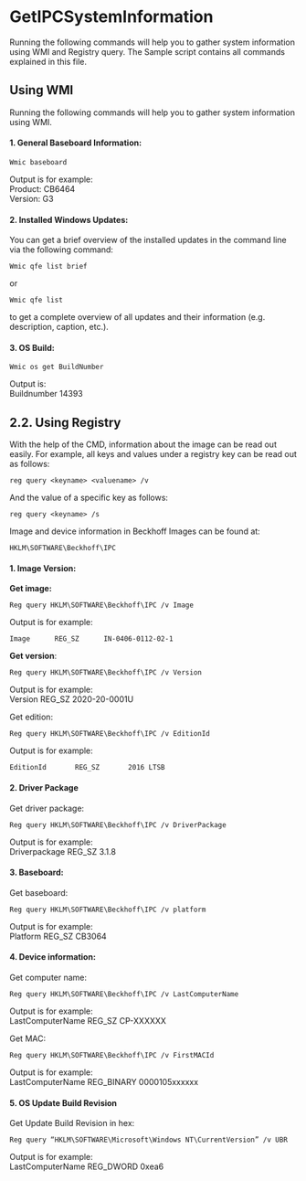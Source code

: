 # GetIPCSystemInformation
Running the following commands will help you to gather system information using WMI and Registry query.
The Sample script contains all commands explained in this file.

## Using WMI
Running the following commands will help you to gather system information using WMI.

#### 1.	General Baseboard Information:

```
Wmic baseboard
```

Output is for example:  
Product: CB6464  
Version: G3


#### 2.	Installed Windows Updates:

You can get a brief overview of the installed updates in the command line via the following command:

```
Wmic qfe list brief
```
or
```
Wmic qfe list 
```

to get a complete overview of all updates and their information (e.g. description, caption, etc.).

#### 3.	OS Build:

```
Wmic os get BuildNumber
```

Output is:  
Buildnumber
14393

## 2.2.	Using Registry

With the help of the CMD, information about the image can be read out easily. For example, all keys and values under a registry key can be read out as follows:
```
reg query <keyname> <valuename> /v
```
And the value of a specific key as follows:
```
reg query <keyname> /s
```

Image and device information in Beckhoff Images can be found at:
```
HKLM\SOFTWARE\Beckhoff\IPC
```

#### 1.	Image Version:
**Get image:**
```
Reg query HKLM\SOFTWARE\Beckhoff\IPC /v Image
```

Output is for example:
```  
Image      REG_SZ      IN-0406-0112-02-1
```

**Get version**:
```
Reg query HKLM\SOFTWARE\Beckhoff\IPC /v Version
```

Output is for example:  
Version       REG_SZ       2020-20-0001U

Get edition:
```
Reg query HKLM\SOFTWARE\Beckhoff\IPC /v EditionId
```

Output is for example:  
``` 
EditionId       REG_SZ       2016 LTSB
``` 
#### 2.	Driver Package
Get driver package:

```
Reg query HKLM\SOFTWARE\Beckhoff\IPC /v DriverPackage
```

Output is for example:  
Driverpackage       REG_SZ       3.1.8

#### 3.	Baseboard:
Get baseboard:
```
Reg query HKLM\SOFTWARE\Beckhoff\IPC /v platform
```

Output is for example:  
Platform       REG_SZ       CB3064

#### 4.	Device information:
Get computer name:
```
Reg query HKLM\SOFTWARE\Beckhoff\IPC /v LastComputerName
```

Output is for example:  
LastComputerName       REG_SZ       CP-XXXXXX

Get MAC:
```
Reg query HKLM\SOFTWARE\Beckhoff\IPC /v FirstMACId
```

Output is for example:  
LastComputerName       REG_BINARY       0000105xxxxxx

#### 5.	OS Update Build Revision
Get Update Build Revision in hex:
```
Reg query “HKLM\SOFTWARE\Microsoft\Windows NT\CurrentVersion” /v UBR 
```

Output is for example:  
LastComputerName       REG_DWORD       0xea6
